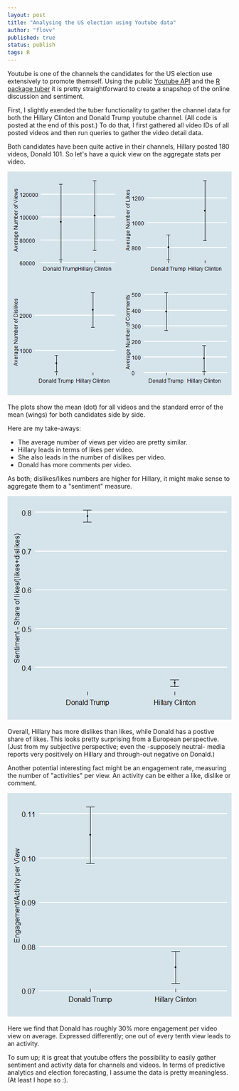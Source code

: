 ```yaml
---
layout: post
title: "Analysing the US election using Youtube data"
author: "flovv"
published: true
status: publish
tags: R
---
```




Youtube is one of the channels the candidates for the US election use extensively to promote themself.
Using the public [Youtube API](https://developers.google.com/youtube/v3/docs/standard_parameters) and the [R package tuber](https://cran.r-project.org/web/packages/tuber/tuber.pdf) it is pretty straightforward to create a snapshop of the online discussion and sentiment.


First, I slightly exended the tuber functionality to gather the channel data for both the Hillary Clinton and Donald Trump youtube channel. (All code is posted at the end of this post.)
To do that, I first gathered all video IDs of all posted videos and then run queries to gather the video detail data. 
 
Both candidates have been quite active in their channels, Hillary posted 180 videos, Donald 101. So let's have a quick view on the aggregate stats per video. 
 
![plot of chunk unnamed-chunk-2](/figures/post11/unnamed-chunk-2-1.png)
 
The plots show the mean (dot) for all videos and the standard error of the mean (wings) for both candidates side by side.
 
Here are my take-aways:
* The average number of views per video are pretty similar.
* Hillary leads in terms of likes per video.
* She also leads in the number of dislikes per video.
* Donald has more comments per video.
 
As both; dislikes/likes numbers are higher for Hillary, it might make sense to aggregate them to a "sentiment" measure.
 
![plot of chunk unnamed-chunk-3](/figures/post11/unnamed-chunk-3-1.png)
 
Overall, Hillary has more dislikes than likes, while Donald has a postive share of likes. This looks pretty surprising from a European perspective. (Just from my subjective perspective; even the -supposely neutral- media reports very positively on Hillary and through-out negative on Donald.)
 
Another potential interesting fact might be an engagement rate, measuring the number of "activities" per view. An activity can be either a like, dislike or comment.
 
![plot of chunk unnamed-chunk-4](/figures/post11/unnamed-chunk-4-1.png)
 
Here we find that Donald has roughly 30% more engagement per video view on average. Expressed differently; one out of every tenth view leads to an activity.
 
To sum up; it is great that youtube offers the possibility to easily gather sentiment and activity data for channels and videos. In terms of predictive analytics and election forecasting, I assume the data is pretty meaningless. (At least I hope so :).
 
 <script src="https://gist.github.com/flovv/78f12ce7f534e3c6c2c70f96adab5842.js"></script>
 
 
